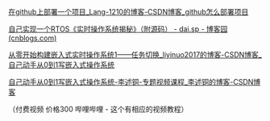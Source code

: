 [在github上部署一个项目_Lang-1210的博客-CSDN博客_github怎么部署项目](https://blog.csdn.net/m0_48654636/article/details/120939608)

[自己实现一个RTOS《实时操作系统揭秘》（附源码） - dai.sp - 博客园 (cnblogs.com)](https://www.cnblogs.com/gotodsp/articles/3628996.html)

[从零开始构建嵌入式实时操作系统1——任务切换_liyinuo2017的博客-CSDN博客_自己动手从0到1写嵌入式操作系统](https://blog.csdn.net/li_man_man_man/article/details/123026433)



[自己动手从0到1写嵌入式操作系统-李述铜-专题视频课程_李述铜的博客-CSDN博客](https://blog.csdn.net/oLiShuTong/article/details/83575921)

（付费视频 价格300 哔哩哔哩 - 这个有相应的视频教程）